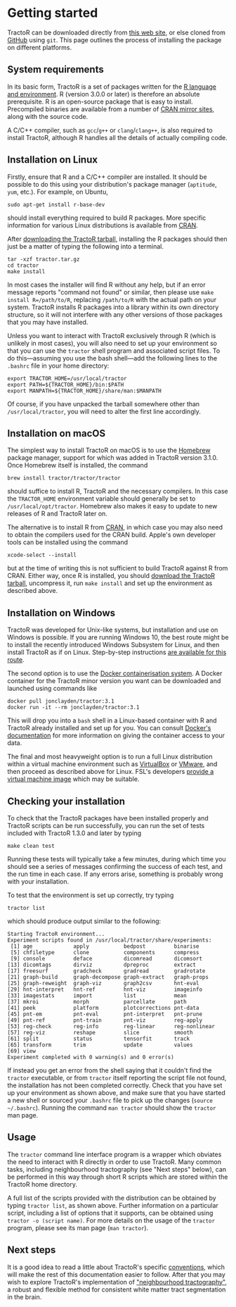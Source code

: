 # Getting started

TractoR can be downloaded directly from [this web site](downloads.html), or else cloned from [GitHub](https://github.com/tractor/tractor/) using `git`. This page outlines the process of installing the package on different platforms.

## System requirements

In its basic form, TractoR is a set of packages written for the [R language and environment](http://www.r-project.org). R (version 3.0.0 or later) is therefore an absolute prerequisite. R is an open-source package that is easy to install. Precompiled binaries are available from a number of [CRAN mirror sites](https://cran.r-project.org/mirrors.html), along with the source code.

A C/C++ compiler, such as `gcc`/`g++` or `clang`/`clang++`, is also required to install TractoR, although R handles all the details of actually compiling code.

## Installation on Linux

Firstly, ensure that R and a C/C++ compiler are installed. It should be possible to do this using your distribution's package manager (`aptitude`, `yum`, etc.). For example, on Ubuntu,

    sudo apt-get install r-base-dev

should install everything required to build R packages. More specific information for various Linux distributions is available from [CRAN](https://cran.r-project.org/bin/linux/).

After [downloading the TractoR tarball](downloads.html), installing the R packages should then just be a matter of typing the following into a terminal.

    tar -xzf tractor.tar.gz
    cd tractor
    make install

In most cases the installer will find R without any help, but if an error message reports "command not found" or similar, then please use `make install R=/path/to/R`, replacing `/path/to/R` with the actual path on your system. TractoR installs R packages into a library within its own directory structure, so it will not interfere with any other versions of those packages that you may have installed.

Unless you want to interact with TractoR exclusively through R (which is unlikely in most cases), you will also need to set up your environment so that you can use the `tractor` shell program and associated script files. To do this—assuming you use the bash shell—add the following lines to the `.bashrc` file in your home directory:

    export TRACTOR_HOME=/usr/local/tractor
    export PATH=${TRACTOR_HOME}/bin:$PATH
    export MANPATH=${TRACTOR_HOME}/share/man:$MANPATH

Of course, if you have unpacked the tarball somewhere other than `/usr/local/tractor`, you will need to alter the first line accordingly.

## Installation on macOS

The simplest way to install TractoR on macOS is to use the [Homebrew](https://brew.sh) package manager, support for which was added in TractoR version 3.1.0. Once Homebrew itself is installed, the command

    brew install tractor/tractor/tractor

should suffice to install R, TractoR and the necessary compilers. In this case the `TRACTOR_HOME` environment variable should generally be set to `/usr/local/opt/tractor`. Homebrew also makes it easy to update to new releases of R and TractoR later on.

The alternative is to install R from [CRAN](https://cran.r-project.org/bin/macosx/), in which case you may also need to obtain the compilers used for the CRAN build. Apple's own developer tools can be installed using the command

    xcode-select --install

but at the time of writing this is not sufficient to build TractoR against R from CRAN. Either way, once R is installed, you should [download the TractoR tarball](downloads.html), uncompress it, run `make install` and set up the environment as described above.

## Installation on Windows

TractoR was developed for Unix-like systems, but installation and use on Windows is possible. If you are running Windows 10, the best route might be to install the recently introduced Windows Subsystem for Linux, and then install TractoR as if on Linux. Step-by-step instructions [are available for this route](https://www.flakery.org/tractor-on-windows-experience-with-the-subsystem-for-linux/).

The second option is to use the [Docker containerisation system](https://www.docker.com). A Docker container for the TractoR minor version you want can be downloaded and launched using commands like

    docker pull jonclayden/tractor:3.1
    docker run -it --rm jonclayden/tractor:3.1

This will drop you into a `bash` shell in a Linux-based container with R and TractoR already installed and set up for you. You can consult [Docker's documentation](https://docs.docker.com/engine/tutorials/dockervolumes/) for more information on giving the container access to your data.

The final and most heavyweight option is to run a full Linux distribution within a virtual machine environment such as [VirtualBox](http://www.virtualbox.org/) or [VMware](http://www.vmware.com), and then proceed as described above for Linux. FSL's developers [provide a virtual machine image](https://fsl.fmrib.ox.ac.uk/fsl/fslwiki/FslInstallation/Windows) which may be suitable.

## Checking your installation

To check that the TractoR packages have been installed properly and TractoR scripts can be run successfully, you can run the set of tests included with TractoR 1.3.0 and later by typing

    make clean test

Running these tests will typically take a few minutes, during which time you should see a series of messages confirming the success of each test, and the run time in each case. If any errors arise, something is probably wrong with your installation.

To test that the environment is set up correctly, try typing

    tractor list

which should produce output similar to the following:

    Starting TractoR environment...
    Experiment scripts found in /usr/local/tractor/share/experiments:
     [1] age             apply           bedpost         binarise       
     [5] chfiletype      clone           components      compress       
     [9] console         deface          dicomread       dicomsort      
    [13] dicomtags       dirviz          dpreproc        extract        
    [17] freesurf        gradcheck       gradread        gradrotate     
    [21] graph-build     graph-decompose graph-extract   graph-props    
    [25] graph-reweight  graph-viz       graph2csv       hnt-eval       
    [29] hnt-interpret   hnt-ref         hnt-viz         imageinfo      
    [33] imagestats      import          list            mean           
    [37] mkroi           morph           parcellate      path           
    [41] peek            platform        plotcorrections pnt-data       
    [45] pnt-em          pnt-eval        pnt-interpret   pnt-prune      
    [49] pnt-ref         pnt-train       pnt-viz         reg-apply      
    [53] reg-check       reg-info        reg-linear      reg-nonlinear  
    [57] reg-viz         reshape         slice           smooth         
    [61] split           status          tensorfit       track          
    [65] transform       trim            update          values         
    [69] view
    Experiment completed with 0 warning(s) and 0 error(s)

If instead you get an error from the shell saying that it couldn't find the `tractor` executable, or from `tractor` itself reporting the script file not found, the installation has not been completed correctly. Check that you have set up your environment as shown above, and make sure that you have started a new shell or sourced your `.bashrc` file to pick up the changes (`source ~/.bashrc`). Running the command `man tractor` should show the `tractor` man page.

## Usage

The `tractor` command line interface program is a wrapper which obviates the need to interact with R directly in order to use TractoR. Many common tasks, including neighbourhood tractography (see "Next steps" below), can be performed in this way through short R scripts which are stored within the TractoR home directory.

A full list of the scripts provided with the distribution can be obtained by typing `tractor list`, as shown above. Further information on a particular script, including a list of options that it supports, can be obtained using `tractor -o (script name)`. For more details on the usage of the `tractor` program, please see its man page (`man tractor`).

## Next steps

It is a good idea to read a little about TractoR's specific [conventions](conventions.html), which will make the rest of this documentation easier to follow. After that you may wish to explore TractoR's implementation of ["neighbourhood tractography"](PNT-tutorial.html), a robust and flexible method for consistent white matter tract segmentation in the brain.
